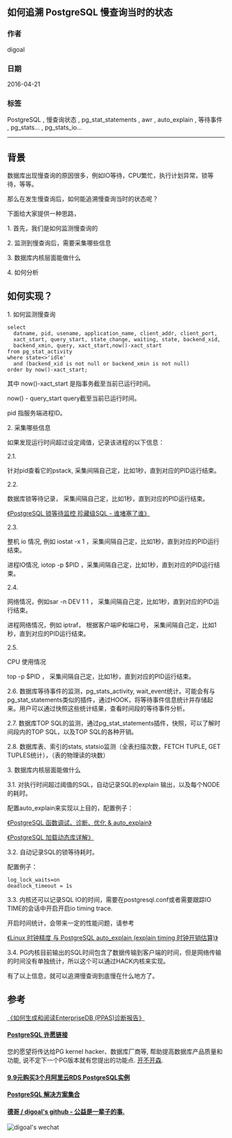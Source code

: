 ## 如何追溯 PostgreSQL 慢查询当时的状态  
         
### 作者          
digoal         
           
### 日期           
2016-04-21        
                    
### 标签        
PostgreSQL , 慢查询状态 , pg_stat_statements , awr , auto_explain , 等待事件 , pg_stats... , pg_stats_io...    
        
----    
       
## 背景        
数据库出现慢查询的原因很多，例如IO等待，CPU繁忙，执行计划异常，锁等待，等等。  
  
那么在发生慢查询后，如何能追溯慢查询当时的状态呢？  
  
下面给大家提供一种思路，  
  
1\. 首先，我们是如何监测慢查询的  
  
2\. 监测到慢查询后，需要采集哪些信息  
  
3\. 数据库内核层面能做什么  
  
4\. 如何分析  
  
## 如何实现？  
  
1\. 如何监测慢查询  
  
```  
select   
  datname, pid, usename, application_name, client_addr, client_port,   
  xact_start, query_start, state_change, waiting, state, backend_xid,   
  backend_xmin, query, xact_start,now()-xact_start   
from pg_stat_activity   
where state<>'idle'   
  and (backend_xid is not null or backend_xmin is not null)   
order by now()-xact_start;    
```  
  
其中 now()-xact_start 是指事务截至当前已运行时间。  
  
now() - query_start query截至当前已运行时间。  
  
pid 指服务端进程ID。  
  
2\. 采集哪些信息  
  
如果发现运行时间超过设定阈值，记录该进程的以下信息：  
  
2\.1\.  
  
针对pid查看它的pstack, 采集间隔自己定，比如1秒，直到对应的PID运行结束。  
  
2\.2\.  
  
数据库锁等待记录， 采集间隔自己定，比如1秒，直到对应的PID运行结束。  
  
[《PostgreSQL 锁等待监控 珍藏级SQL - 谁堵塞了谁》](../201705/20170521_01.md)    
  
2\.3\.  
  
整机 io 情况, 例如 iostat -x 1 ，采集间隔自己定，比如1秒，直到对应的PID运行结束。  
  
进程IO情况, iotop -p $PID ，采集间隔自己定，比如1秒，直到对应的PID运行结束。  
  
2\.4\.  
  
网络情况，例如sar -n DEV 1 1 ， 采集间隔自己定，比如1秒，直到对应的PID运行结束。  
  
进程网络情况，例如 iptraf， 根据客户端IP和端口号， 采集间隔自己定，比如1秒，直到对应的PID运行结束。  
  
2\.5\.  
  
CPU 使用情况  
  
top -p $PID ， 采集间隔自己定，比如1秒，直到对应的PID运行结束。  
  
2\.6\. 数据库等待事件的监测，pg_stats_activity, wait_event统计。可能会有与pg_stat_statements类似的插件，通过HOOK，将等待事件信息统计并存储起来。用户可以通过快照这些统计结果，查看时间段的等待事件分析。  
  
2\.7\. 数据库TOP SQL的监测，通过pg_stat_statements插件，快照，可以了解时间段内的TOP SQL，以及TOP SQL的各种开销。  
  
2\.8\. 数据库表、索引的stats, statsio监测（全表扫描次数，FETCH TUPLE, GET TUPLES统计），（表的物理读的块数）  
  
3\. 数据库内核层面能做什么  
  
3\.1\. 对执行时间超过阈值的SQL，自动记录SQL的explain 输出，以及每个NODE的耗时。  
  
配置auto_explain来实现以上目的，配置例子：  
  
[《PostgreSQL 函数调试、诊断、优化 & auto_explain》](../201611/20161121_02.md)    
  
[《PostgreSQL 加载动态库详解》](../201603/20160316_01.md)    
  
3\.2\. 自动记录SQL的锁等待耗时。  
  
配置例子：  
  
```  
log_lock_waits=on  
deadlock_timeout = 1s  
```  
  
3\.3\. 内核还可以记录SQL IO的时间，需要在postgresql.conf或者需要跟踪IO TIME的会话中开启开启io timing trace.  
  
开启时间统计，会带来一定的性能问题，请参考  
  
[《Linux 时钟精度 与 PostgreSQL auto_explain (explain timing 时钟开销估算)》](../201612/20161228_02.md)    
  
3\.4\. PG内核目前输出的SQL时间包含了数据传输到客户端的时间，但是网络传输的时间没有单独统计，所以这个可以通过HACK内核来实现。  
  
有了以上信息，就可以追溯慢查询到底慢在什么地方了。  
  
## 参考
[《如何生成和阅读EnterpriseDB (PPAS)诊断报告》](../201606/20160628_01.md)    
  
  
  
  
  
  
  
  
  
  
  
  
  
  
  
  
  
  
  
  
  
  
  
  
  
  
  
  
  
  
  
  
  
  
  
  
  
  
  
  
  
  
  
  
  
  
  
  
  
  
  
  
  
  
  
  
  
  
  
  
  
  
  
#### [PostgreSQL 许愿链接](https://github.com/digoal/blog/issues/76 "269ac3d1c492e938c0191101c7238216")
您的愿望将传达给PG kernel hacker、数据库厂商等, 帮助提高数据库产品质量和功能, 说不定下一个PG版本就有您提出的功能点. [开不开森](https://github.com/digoal/blog/issues/76 "269ac3d1c492e938c0191101c7238216").  
  
  
#### [9.9元购买3个月阿里云RDS PostgreSQL实例](https://www.aliyun.com/database/postgresqlactivity "57258f76c37864c6e6d23383d05714ea")
  
  
#### [PostgreSQL 解决方案集合](https://yq.aliyun.com/topic/118 "40cff096e9ed7122c512b35d8561d9c8")
  
  
#### [德哥 / digoal's github - 公益是一辈子的事.](https://github.com/digoal/blog/blob/master/README.md "22709685feb7cab07d30f30387f0a9ae")
  
  
![digoal's wechat](../pic/digoal_weixin.jpg "f7ad92eeba24523fd47a6e1a0e691b59")
  
